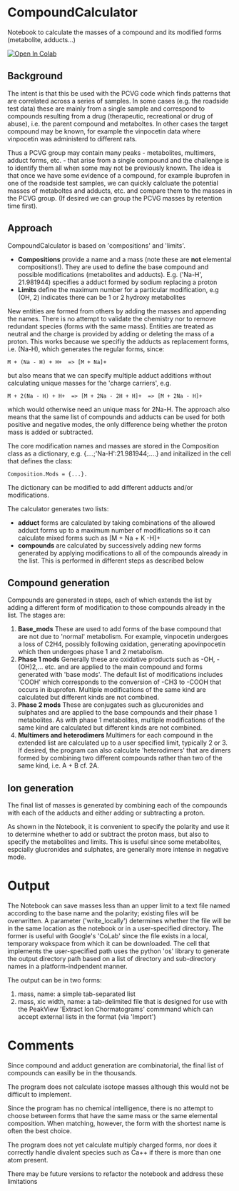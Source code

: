 # CompoundCalculator
Notebook to calculate the masses of a compound and its modified forms (metabolite, adducts...)

[![Open In Colab](https://colab.research.google.com/assets/colab-badge.svg)](https://arbi56/github.com/arbi56/CompoundCalculator/blob/master/CompoundCalculator.ipynb)
## Background


The intent is that this be used with the PCVG code which finds patterns that are correlated across a series of samples. In some cases (e.g. the roadside test data)
these are mainly from a single sample and correspond to compounds resulting from a drug (therapeutic, recreational or drug of abuse), i.e. the parent compound and metaboltes. In other cases the target compound may be known, for example the vinpocetin data where vinpocetin was administerd to different rats.

Thus a PCVG group may contain many peaks - metabolites, multimers, adduct forms, etc. - that arise from a single compound and the challenge is to identify them all when some may not be previously known. The idea is that once we have some evidence of a compound, for example ibuprofen in one of the roadside test samples, we can quickly calcluate the potential masses of metaboltes and adducts, etc. and compare them to the masses in the PCVG group. (If desired we can group the PCVG masses by retention time first).

## Approach
CompoundCalculator is based on 'compositions' and 'limits'.
- **Compositions** provide a name and a mass (note these are **not** elemental compositions!). They are used to define the base compound and possible modifications (metabolites and adducts). E.g. ('Na-H', 21.981944) specifies a adduct formed by sodium replacing a proton
- **Limits** define the maximum number for a particular modification, e.g (OH, 2) indicates there can be 1 or 2 hydroxy metabolites

New entities are formed from others by adding the masses and appending the names. There is no attempt to validate the chemistry nor to remove redundant species (forms with the same mass).
Entities are treated as neutral and the charge is provided by adding or deleting the mass of a proton. This works because we specifiy the adducts as replacement forms, i.e. (Na-H), which generates the regular forms, since:

    M + (Na - H) + H+  => [M + Na]+

but also means that we can specify multiple adduct additions without calculating unique masses for the 'charge carriers', e.g.

    M + 2(Na - H) + H+  => [M + 2Na - 2H + H]+  => [M + 2Na - H]+ 

which would otherwise need an unique mass for 2Na-H. The approach also means that the same list of compounds and adducts can be used for both positive and negative modes, the only difference being whether the proton mass is added or subtracted.

The core modification names and masses are stored in the Composition class as a dictionary, e.g. {....;'Na-H':21.981944;....} and initailized in the cell that defines the class: 

    Composition.Mods = {...}.
The dictionary can be modified to add different adducts and/or modifications.

The calculator generates two lists:
- **adduct** forms are calculated by taking combinations of the allowed adduct forms up to a maximum number of modifications so it can calculate mixed forms such as [M + Na + K -H]+
- **compounds** are calculated by successively adding new forms generated by applying modifications to all of the compounds already in the list. This is performed in different steps as described below

## Compound generation
Compounds are generated in steps, each of which extends the list by adding a different form of modification to those compounds already in the list. The stages are:

1. **Base_mods** These are used to add forms of the base compound that are not due to 'normal' metabolism. For example, vinpocetin undergoes a loss of C2H4, possibly following oxidation, generating apovinpocetin which then undergoes phase 1 and 2 metabolism.
2. **Phase 1 mods** Generally these are oxidative products such as -OH, -(OH)2,... etc. and are applied to the main compound and forms generated with 'base mods'. The default list of modifications includes 'COOH' which corresponds to the conversion of -CH3 to -COOH that occurs in ibuprofen. Multiple modifications of the same kind are calculated but different kinds are not combined.
3. **Phase 2 mods** These are conjugates such as glucuronides and sulphates and are applied to the base compounds and their phase 1 metabolites. As with phase 1 metabolites, multiple modifications of the same kind are calculated but different kinds are not combined.
4. **Multimers and heterodimers** Multimers for each compound in the extended list are calculated up to a user specified limit, typically 2 or 3. If desired, the program can also calculate 'heterodimers' that are dimers formed by combining two different compounds rather than two of the same kind, i.e. A + B cf. 2A.

## Ion generation
The final list of masses is generated by combining each of the compounds with each of the adducts and either adding or subtracting a proton.

As shown in the Notebook, it is convenient to specify the polarity and use it to determine whether to add or subtract the proton mass, but also to specify the metabolites and limits. This is useful since some metabolites, espcially glucronides and sulphates, are generally more intense in negative mode.

# Output
The Notebook can save masses less than an upper limit to a text file named according to the base name and the polarity; existing files will be overwritten. A parameter ('write_locally') determines whether the file will be in the same location as the notebook or in a user-specified directory. The former is useful with Google's 'CoLab' since the file exists in a local, temporary wokspace from which it can be downloaded. The cell that implements the user-specified path  uses the python 'os' library to generate the output directory path based on a list of directory and sub-directory names in a platform-indpendent manner.

The output can be in two forms:
1. mass, name: a simple tab-separated list
2. mass, xic width, name: a tab-delimited file that is designed for use with the PeakView 'Extract Ion Chormatograms' commmand which can accept external lists in the format (via 'Import')

# Comments
Since compound and adduct generation are combinatorial, the final list of compounds can easilly be in the thousands.

The program does not calculate isotope masses although this would not be difficult to implement.

Since the program has no chemical intelligence, there is no attempt to choose between forms that have the same mass or the same elemental composition. When matching, however, the form with the shortest name is often the best choice.

The program does not yet calculate multiply charged forms, nor does it correctly handle divalent species such as Ca++ if there is more than one atom present.

There may be future versions to refactor the notebook and address these limitations




